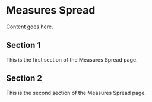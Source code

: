 # Measures Spread

Content goes here.

## Section 1

This is the first section of the Measures Spread page.

## Section 2

This is the second section of the Measures Spread page.

